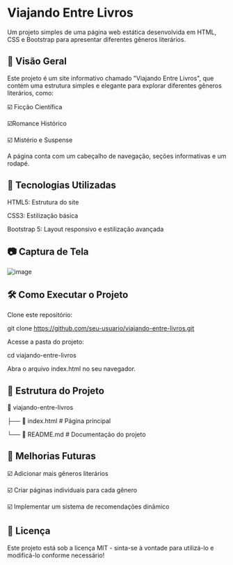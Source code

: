 # Viajando Entre Livros

Um projeto simples de uma página web estática desenvolvida em HTML, CSS e Bootstrap para apresentar diferentes gêneros literários.

## 📌 Visão Geral

Este projeto é um site informativo chamado "Viajando Entre Livros", que contém uma estrutura simples e elegante para explorar diferentes gêneros literários, como:

☑️ Ficção Científica

☑️Romance Histórico

☑️ Mistério e Suspense

A página conta com um cabeçalho de navegação, seções informativas e um rodapé.

## 🚀 Tecnologias Utilizadas

HTML5: Estrutura do site

CSS3: Estilização básica

Bootstrap 5: Layout responsivo e estilização avançada

## 📷 Captura de Tela

![image](https://github.com/user-attachments/assets/0a792d0b-ccd0-415f-950c-e22b7e0d0a0a)

## 🛠 Como Executar o Projeto

Clone este repositório:

git clone https://github.com/seu-usuario/viajando-entre-livros.git

Acesse a pasta do projeto:

cd viajando-entre-livros

Abra o arquivo index.html no seu navegador.

## 📜 Estrutura do Projeto

📂 viajando-entre-livros

 ├── 📜 index.html  # Página principal
 
 └── 📜 README.md   # Documentação do projeto

## 🎯 Melhorias Futuras

☑️ Adicionar mais gêneros literários

☑️ Criar páginas individuais para cada gênero

☑️ Implementar um sistema de recomendações dinâmico

##  📄 Licença

Este projeto está sob a licença MIT - sinta-se à vontade para utilizá-lo e modificá-lo conforme necessário!


